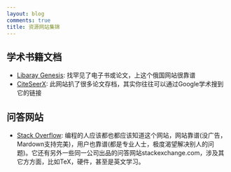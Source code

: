 ```yaml
---
layout: blog
comments: true
title: 资源网站集锦
---
```



## 学术书籍文档

  - [Libaray Genesis](http://gen.lib.rus.ec): 找罕见了电子书或论文，上这个俄国网站很靠谱
  - [CiteSeerX](http://citeseerx.ist.psu.edu): 此网站扒了很多论文存档，其实你往往可以通过Google学术搜到它的链接

## 问答网站

  - [Stack Overflow](http://stackoverflow.com): 编程的人应该都也都应该知道这个网站，网站靠谱(没广告，Mardown支持完美)，用户也靠谱(都是专业人士，极度渴望解决别人的问题)。它还有另外一些同一公司出品的问答网站stackexchange.com，涉及其它方方面，比如TeX，硬件，甚至是英文学习。


